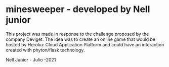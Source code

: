 # minesweeper - developed by Nell junior

This project was made in response to the challenge proposed by the company Deviget. The idea was to create an online game that would be hosted by Heroku: Cloud Application Platform and could have an interaction created with phyton/flask technology.

Nell Junior - Julio -2021

